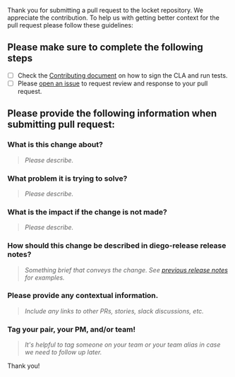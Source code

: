 Thank you for submitting a pull request to the locket repository. We appreciate the contribution. To help us with getting better context for the pull request please follow these guidelines:

## Please make sure to complete the following steps

* [ ] Check the [Contributing document](https://github.com/cloudfoundry/diego-release/blob/develop/CONTRIBUTING.md) on how to sign the CLA and run tests.
* [ ] Please [open an issue](https://github.com/cloudfoundry/diego-release/issues/new) to request review and response to your pull request.

## Please provide the following information when submitting pull request:

### What is this change about?

> _Please describe._

### What problem it is trying to solve?

> _Please describe._

### What is the impact if the change is not made?

> _Please describe._

### How should this change be described in diego-release release notes?

> _Something brief that conveys the change. See [previous release notes](https://github.com/cloudfoundry/diego-release/releases) for examples._

### Please provide any contextual information.

> _Include any links to other PRs, stories, slack discussions, etc._

### Tag your pair, your PM, and/or team!

> _It's helpful to tag someone on your team or your team alias in case we need to follow up later._

Thank you!
